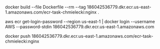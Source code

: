 docker build --file Dockerfile --rm --tag 186042536779.dkr.ecr.us-east-1.amazonaws.com/ecr-task-chmielecki:nginx .

aws ecr get-login-password --region us-east-1 | docker login --username AWS --password-stdin 186042536779.dkr.ecr.us-east-1.amazonaws.com

docker push 186042536779.dkr.ecr.us-east-1.amazonaws.com/ecr-task-chmielecki:nginx
